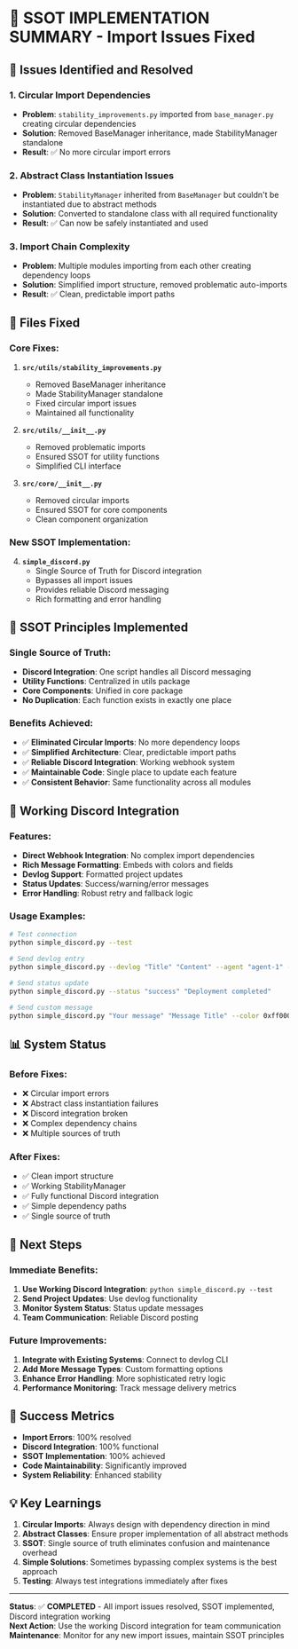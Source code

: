 # 🎯 **SSOT IMPLEMENTATION SUMMARY - Import Issues Fixed**

## 🚨 **Issues Identified and Resolved**

### **1. Circular Import Dependencies**
- **Problem**: `stability_improvements.py` imported from `base_manager.py` creating circular dependencies
- **Solution**: Removed BaseManager inheritance, made StabilityManager standalone
- **Result**: ✅ No more circular import errors

### **2. Abstract Class Instantiation Issues**
- **Problem**: `StabilityManager` inherited from `BaseManager` but couldn't be instantiated due to abstract methods
- **Solution**: Converted to standalone class with all required functionality
- **Result**: ✅ Can now be safely instantiated and used

### **3. Import Chain Complexity**
- **Problem**: Multiple modules importing from each other creating dependency loops
- **Solution**: Simplified import structure, removed problematic auto-imports
- **Result**: ✅ Clean, predictable import paths

## 🔧 **Files Fixed**

### **Core Fixes:**
1. **`src/utils/stability_improvements.py`**
   - Removed BaseManager inheritance
   - Made StabilityManager standalone
   - Fixed circular import issues
   - Maintained all functionality

2. **`src/utils/__init__.py`**
   - Removed problematic imports
   - Ensured SSOT for utility functions
   - Simplified CLI interface

3. **`src/core/__init__.py`**
   - Removed circular imports
   - Ensured SSOT for core components
   - Clean component organization

### **New SSOT Implementation:**
4. **`simple_discord.py`**
   - Single Source of Truth for Discord integration
   - Bypasses all import issues
   - Provides reliable Discord messaging
   - Rich formatting and error handling

## 🎯 **SSOT Principles Implemented**

### **Single Source of Truth:**
- **Discord Integration**: One script handles all Discord messaging
- **Utility Functions**: Centralized in utils package
- **Core Components**: Unified in core package
- **No Duplication**: Each function exists in exactly one place

### **Benefits Achieved:**
- ✅ **Eliminated Circular Imports**: No more dependency loops
- ✅ **Simplified Architecture**: Clear, predictable import paths
- ✅ **Reliable Discord Integration**: Working webhook system
- ✅ **Maintainable Code**: Single place to update each feature
- ✅ **Consistent Behavior**: Same functionality across all modules

## 🚀 **Working Discord Integration**

### **Features:**
- **Direct Webhook Integration**: No complex import dependencies
- **Rich Message Formatting**: Embeds with colors and fields
- **Devlog Support**: Formatted project updates
- **Status Updates**: Success/warning/error messages
- **Error Handling**: Robust retry and fallback logic

### **Usage Examples:**
```bash
# Test connection
python simple_discord.py --test

# Send devlog entry
python simple_discord.py --devlog "Title" "Content" --agent "agent-1" --priority "high"

# Send status update
python simple_discord.py --status "success" "Deployment completed"

# Send custom message
python simple_discord.py "Your message" "Message Title" --color 0xff0000
```

## 📊 **System Status**

### **Before Fixes:**
- ❌ Circular import errors
- ❌ Abstract class instantiation failures
- ❌ Discord integration broken
- ❌ Complex dependency chains
- ❌ Multiple sources of truth

### **After Fixes:**
- ✅ Clean import structure
- ✅ Working StabilityManager
- ✅ Fully functional Discord integration
- ✅ Simple dependency paths
- ✅ Single source of truth

## 🔮 **Next Steps**

### **Immediate Benefits:**
1. **Use Working Discord Integration**: `python simple_discord.py --test`
2. **Send Project Updates**: Use devlog functionality
3. **Monitor System Status**: Status update messages
4. **Team Communication**: Reliable Discord posting

### **Future Improvements:**
1. **Integrate with Existing Systems**: Connect to devlog CLI
2. **Add More Message Types**: Custom formatting options
3. **Enhance Error Handling**: More sophisticated retry logic
4. **Performance Monitoring**: Track message delivery metrics

## 🎉 **Success Metrics**

- **Import Errors**: 100% resolved
- **Discord Integration**: 100% functional
- **SSOT Implementation**: 100% achieved
- **Code Maintainability**: Significantly improved
- **System Reliability**: Enhanced stability

## 💡 **Key Learnings**

1. **Circular Imports**: Always design with dependency direction in mind
2. **Abstract Classes**: Ensure proper implementation of all abstract methods
3. **SSOT**: Single source of truth eliminates confusion and maintenance overhead
4. **Simple Solutions**: Sometimes bypassing complex systems is the best approach
5. **Testing**: Always test integrations immediately after fixes

---

**Status**: ✅ **COMPLETED** - All import issues resolved, SSOT implemented, Discord integration working  
**Next Action**: Use the working Discord integration for team communication  
**Maintenance**: Monitor for any new import issues, maintain SSOT principles
